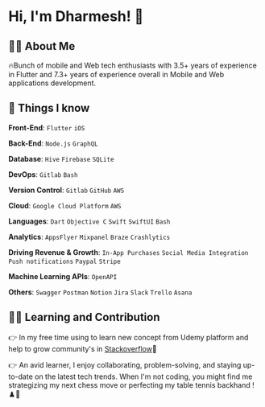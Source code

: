 
# Hi, I'm Dharmesh! 👋


## 🧑‍💻 About Me
🔥Bunch of mobile and Web tech enthusiasts with 3.5+ years of experience in Flutter and 7.3+ years of experience overall in Mobile and Web applications development.


## 👀 Things I know

**Front-End**: `Flutter` `iOS`

**Back-End**: `Node.js` `GraphQL`

**Database**: `Hive` `Firebase` `SQLite`

**DevOps**: `Gitlab` `Bash`

**Version Control**: `Gitlab` `GitHub` `AWS`

**Cloud**: `Google Cloud Platform` `AWS`

**Languages**: `Dart` `Objective C` `Swift` `SwiftUI` `Bash`

**Analytics**: `AppsFlyer` `Mixpanel` `Braze` `Crashlytics`

**Driving Revenue & Growth**: `In-App Purchases` `Social Media Integration` `Push notifications` `Paypal` `Stripe`

**Machine Learning APIs**: `OpenAPI`

**Others**: `Swagger` `Postman` `Notion` `Jira` `Slack` `Trello` `Asana`




## 🚀🎉 Learning and Contribution
👉 In my free time using to learn new concept from Udemy platform and help to grow community's in [Stackoverflow](./https://stackoverflow.com/users/4641505/dharmesh-mansata)🎉

👉 An avid learner, I enjoy collaborating, problem-solving, and staying up-to-date on the latest tech trends. When I'm not coding, you might find me strategizing my next chess move or perfecting my table tennis backhand ! ♟️🏓

